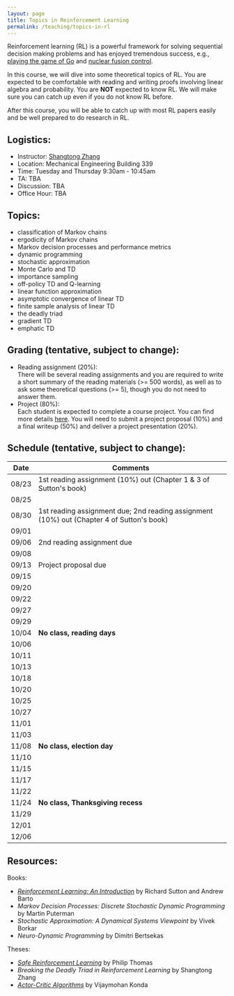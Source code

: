 ```yaml
---
layout: page
title: Topics in Reinforcement Learning
permalink: /teaching/topics-in-rl
---
```


Reinforcement learning (RL) is a powerful framework for solving sequential decision making problems
and has enjoyed tremendous success, e.g., [playing the game of Go](https://www.nature.com/articles/nature16961) and [nuclear fusion control](https://www.nature.com/articles/s41586-021-04301-9).


In this course,
we will dive into some theoretical topics of RL.
You are expected to be comfortable with reading and writing proofs involving linear algebra and probability. 
You are **NOT** expected to know RL. 
We will make sure you can catch up even if you do not know RL before.  

After this course, you will be able to catch up with most RL papers easily and be well prepared to do research in RL.

## Logistics:

- Instructor: [Shangtong Zhang](/teaching/topics-in-rl-project)
- Location: Mechanical Engineering Building 339   
- Time: Tuesday and Thursday 9:30am - 10:45am  
- TA: TBA
- Discussion: TBA
- Office Hour: TBA

## Topics:
- classification of Markov chains
- ergodicity of Markov chains
- Markov decision processes and performance metrics
- dynamic programming
- stochastic approximation 
- Monte Carlo and TD
- importance sampling
- off-policy TD and Q-learning
- linear function approximation
- asymptotic convergence of linear TD
- finite sample analysis of linear TD
- the deadly triad
- gradient TD
- emphatic TD 

## Grading (tentative, subject to change):
- Reading assignment (20%):  
There will be several reading assignments and you are required to write a short summary of the reading materials (>= 500 words), as well as to ask some theoretical questions (>= 5), though you do not need to answer them.
- Project (80%):  
Each student is expected to complete a course project. You can find more details [here](/teaching/topics-in-rl-projects).
You will need to submit a project proposal (10%) and a final writeup (50%) and deliver a project presentation (20%).

## Schedule (tentative, subject to change):

| Date  |  Comments |
|-------| ----------|
| 08/23 |  1st reading assignment (10%) out (Chapter 1 & 3 of Sutton's book) | 
| 08/25 |           | 
| 08/30 |  1st reading assignment due; 2nd reading assignment (10%) out (Chapter 4 of Sutton's book)         |
| 09/01 |  | 
| 09/06 |  2nd reading assignment due| 
| 09/08 |  |
| 09/13 |  Project proposal due |        
| 09/15 |            |
| 09/20 |  |          
| 09/22 |            |
| 09/27 |          |
| 09/29 |                   |
| 10/04 | **No class, reading days** |
| 10/06 |                   |
| 10/11 |                   |
| 10/13 |                   |
| 10/18 |                   |
| 10/20 |                   |
| 10/25 |                   |
| 10/27 |                   |
| 11/01 |                   |
| 11/03 |                   |
| 11/08 | **No class, election day** |
| 11/10 |                   |
| 11/15 |                   |
| 11/17 |                   |
| 11/22 |                   |
| 11/24 | **No class, Thanksgiving recess**|
| 11/29 |                   |
| 12/01 |                   |
| 12/06 |                   |

## Resources:
Books:
- [*Reinforcement Learning: An Introduction*](http://incompleteideas.net/book/the-book-2nd.html) by Richard Sutton and Andrew Barto
- *Markov Decision Processes: Discrete Stochastic Dynamic Programming* by Martin Puterman
- *Stochastic Approximation: A Dynamical Systems Viewpoint* by Vivek Borkar
- *Neuro-Dynamic Programming* by Dimitri Bertsekas

Theses:
- [*Safe Reinforcement Learning*](https://scholarworks.umass.edu/dissertations_2/514/) by Philip Thomas
- *Breaking the Deadly Triad in Reinforcement Learning* by Shangtong Zhang
- [*Actor-Critic Algorithms*](https://dspace.mit.edu/bitstream/handle/1721.1/8120/51552606-MIT.pdf;sequence=2) by Vijaymohan Konda